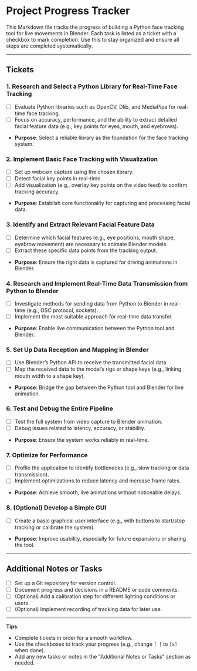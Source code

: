 # Project Progress Tracker

This Markdown file tracks the progress of building a Python face tracking tool for live movements in Blender. Each task is listed as a ticket with a checkbox to mark completion. Use this to stay organized and ensure all steps are completed systematically.

---

## Tickets

### 1. Research and Select a Python Library for Real-Time Face Tracking

- [ ] Evaluate Python libraries such as OpenCV, Dlib, and MediaPipe for real-time face tracking.
- [ ] Focus on accuracy, performance, and the ability to extract detailed facial feature data (e.g., key points for eyes, mouth, and eyebrows).
- **Purpose**: Select a reliable library as the foundation for the face tracking system.

### 2. Implement Basic Face Tracking with Visualization

- [ ] Set up webcam capture using the chosen library.
- [ ] Detect facial key points in real-time.
- [ ] Add visualization (e.g., overlay key points on the video feed) to confirm tracking accuracy.
- **Purpose**: Establish core functionality for capturing and processing facial data.

### 3. Identify and Extract Relevant Facial Feature Data

- [ ] Determine which facial features (e.g., eye positions, mouth shape, eyebrow movement) are necessary to animate Blender models.
- [ ] Extract these specific data points from the tracking output.
- **Purpose**: Ensure the right data is captured for driving animations in Blender.

### 4. Research and Implement Real-Time Data Transmission from Python to Blender

- [ ] Investigate methods for sending data from Python to Blender in real-time (e.g., OSC protocol, sockets).
- [ ] Implement the most suitable approach for real-time data transfer.
- **Purpose**: Enable live communication between the Python tool and Blender.

### 5. Set Up Data Reception and Mapping in Blender

- [ ] Use Blender’s Python API to receive the transmitted facial data.
- [ ] Map the received data to the model’s rigs or shape keys (e.g., linking mouth width to a shape key).
- **Purpose**: Bridge the gap between the Python tool and Blender for live animation.

### 6. Test and Debug the Entire Pipeline

- [ ] Test the full system from video capture to Blender animation.
- [ ] Debug issues related to latency, accuracy, or stability.
- **Purpose**: Ensure the system works reliably in real-time.

### 7. Optimize for Performance

- [ ] Profile the application to identify bottlenecks (e.g., slow tracking or data transmission).
- [ ] Implement optimizations to reduce latency and increase frame rates.
- **Purpose**: Achieve smooth, live animations without noticeable delays.

### 8. (Optional) Develop a Simple GUI

- [ ] Create a basic graphical user interface (e.g., with buttons to start/stop tracking or calibrate the system).
- **Purpose**: Improve usability, especially for future expansions or sharing the tool.

---

## Additional Notes or Tasks

- [ ] Set up a Git repository for version control.
- [ ] Document progress and decisions in a README or code comments.
- [ ] (Optional) Add a calibration step for different lighting conditions or users.
- [ ] (Optional) Implement recording of tracking data for later use.

---

**Tips**:

- Complete tickets in order for a smooth workflow.
- Use the checkboxes to track your progress (e.g., change `[ ]` to `[x]` when done).
- Add any new tasks or notes in the "Additional Notes or Tasks" section as needed.
